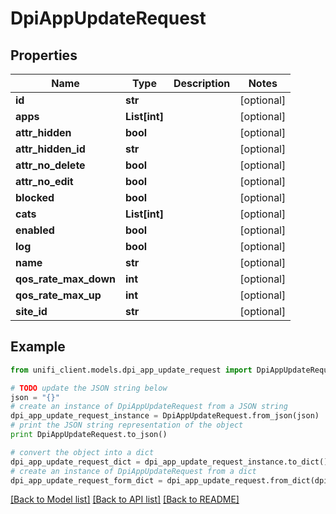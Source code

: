 # DpiAppUpdateRequest


## Properties

Name | Type | Description | Notes
------------ | ------------- | ------------- | -------------
**id** | **str** |  | [optional] 
**apps** | **List[int]** |  | [optional] 
**attr_hidden** | **bool** |  | [optional] 
**attr_hidden_id** | **str** |  | [optional] 
**attr_no_delete** | **bool** |  | [optional] 
**attr_no_edit** | **bool** |  | [optional] 
**blocked** | **bool** |  | [optional] 
**cats** | **List[int]** |  | [optional] 
**enabled** | **bool** |  | [optional] 
**log** | **bool** |  | [optional] 
**name** | **str** |  | [optional] 
**qos_rate_max_down** | **int** |  | [optional] 
**qos_rate_max_up** | **int** |  | [optional] 
**site_id** | **str** |  | [optional] 

## Example

```python
from unifi_client.models.dpi_app_update_request import DpiAppUpdateRequest

# TODO update the JSON string below
json = "{}"
# create an instance of DpiAppUpdateRequest from a JSON string
dpi_app_update_request_instance = DpiAppUpdateRequest.from_json(json)
# print the JSON string representation of the object
print DpiAppUpdateRequest.to_json()

# convert the object into a dict
dpi_app_update_request_dict = dpi_app_update_request_instance.to_dict()
# create an instance of DpiAppUpdateRequest from a dict
dpi_app_update_request_form_dict = dpi_app_update_request.from_dict(dpi_app_update_request_dict)
```
[[Back to Model list]](../README.md#documentation-for-models) [[Back to API list]](../README.md#documentation-for-api-endpoints) [[Back to README]](../README.md)


